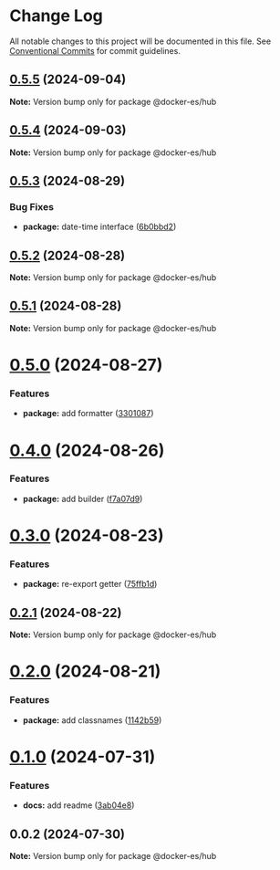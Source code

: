 # Change Log

All notable changes to this project will be documented in this file.
See [Conventional Commits](https://conventionalcommits.org) for commit guidelines.

## [0.5.5](https://github.com/docker-awesome/docker-es/compare/@docker-es/hub@0.5.4...@docker-es/hub@0.5.5) (2024-09-04)

**Note:** Version bump only for package @docker-es/hub





## [0.5.4](https://github.com/docker-awesome/docker-es/compare/@docker-es/hub@0.5.3...@docker-es/hub@0.5.4) (2024-09-03)

**Note:** Version bump only for package @docker-es/hub





## [0.5.3](https://github.com/docker-awesome/docker-es/compare/@docker-es/hub@0.5.0...@docker-es/hub@0.5.3) (2024-08-29)


### Bug Fixes

* **package:** date-time interface ([6b0bbd2](https://github.com/docker-awesome/docker-es/commit/6b0bbd25ab53ac1a21e3702919af6482ae1fadbe))





## [0.5.2](https://github.com/docker-awesome/docker-es/compare/@docker-es/hub@0.5.1...@docker-es/hub@0.5.2) (2024-08-28)

**Note:** Version bump only for package @docker-es/hub





## [0.5.1](https://github.com/docker-awesome/docker-es/compare/@docker-es/hub@0.5.0...@docker-es/hub@0.5.1) (2024-08-28)

**Note:** Version bump only for package @docker-es/hub





# [0.5.0](https://github.com/docker-awesome/docker-es/compare/@docker-es/hub@0.4.0...@docker-es/hub@0.5.0) (2024-08-27)


### Features

* **package:** add formatter ([3301087](https://github.com/docker-awesome/docker-es/commit/330108774872c229692314d7994a5a5713a7d523))





# [0.4.0](https://github.com/docker-awesome/docker-es/compare/@docker-es/hub@0.3.0...@docker-es/hub@0.4.0) (2024-08-26)


### Features

* **package:** add builder ([f7a07d9](https://github.com/docker-awesome/docker-es/commit/f7a07d924091c499123e637e92ddb195cc20a189))





# [0.3.0](https://github.com/docker-awesome/docker-es/compare/@docker-es/hub@0.2.1...@docker-es/hub@0.3.0) (2024-08-23)


### Features

* **package:** re-export getter ([75ffb1d](https://github.com/docker-awesome/docker-es/commit/75ffb1d96cbc1bc743b9b96c2c8a387b8745ddb9))





## [0.2.1](https://github.com/docker-awesome/docker-es/compare/@docker-es/hub@0.2.0...@docker-es/hub@0.2.1) (2024-08-22)

**Note:** Version bump only for package @docker-es/hub





# [0.2.0](https://github.com/docker-awesome/docker-es/compare/@docker-es/hub@0.1.0...@docker-es/hub@0.2.0) (2024-08-21)


### Features

* **package:** add classnames ([1142b59](https://github.com/docker-awesome/docker-es/commit/1142b59b4ee6c27926ef670c9ef09c67d2d31824))





# [0.1.0](https://github.com/docker-awesome/docker-es/compare/@docker-es/hub@0.0.2...@docker-es/hub@0.1.0) (2024-07-31)


### Features

* **docs:** add readme ([3ab04e8](https://github.com/docker-awesome/docker-es/commit/3ab04e849e9418c8c000ea5fe56472783f28208c))





## 0.0.2 (2024-07-30)

**Note:** Version bump only for package @docker-es/hub
